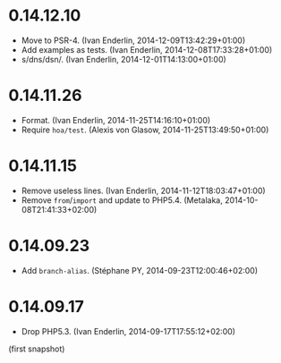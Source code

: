 # 0.14.12.10

  * Move to PSR-4. (Ivan Enderlin, 2014-12-09T13:42:29+01:00)
  * Add examples as tests. (Ivan Enderlin, 2014-12-08T17:33:28+01:00)
  * s/dns/dsn/. (Ivan Enderlin, 2014-12-01T14:13:00+01:00)

# 0.14.11.26

  * Format. (Ivan Enderlin, 2014-11-25T14:16:10+01:00)
  * Require `hoa/test`. (Alexis von Glasow, 2014-11-25T13:49:50+01:00)

# 0.14.11.15

  * Remove useless lines. (Ivan Enderlin, 2014-11-12T18:03:47+01:00)
  * Remove `from`/`import` and update to PHP5.4. (Metalaka, 2014-10-08T21:41:33+02:00)

# 0.14.09.23

  * Add `branch-alias`. (Stéphane PY, 2014-09-23T12:00:46+02:00)

# 0.14.09.17

  * Drop PHP5.3. (Ivan Enderlin, 2014-09-17T17:55:12+02:00)

(first snapshot)
